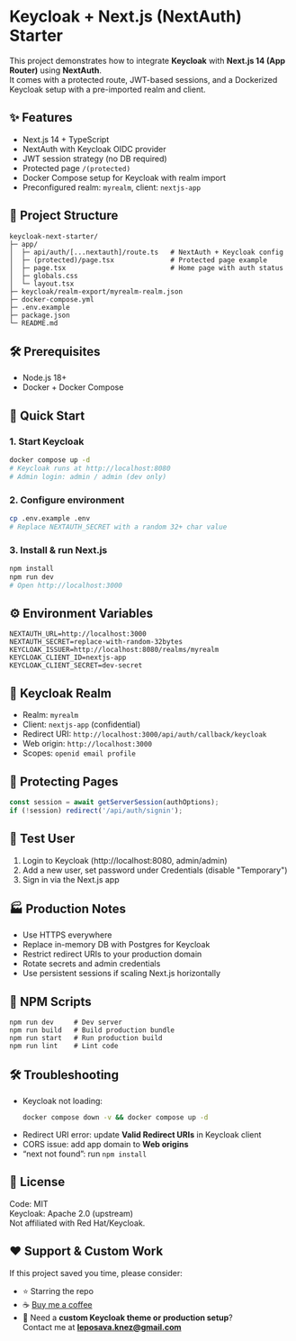 # Keycloak + Next.js (NextAuth) Starter

This project demonstrates how to integrate **Keycloak** with **Next.js 14 (App Router)** using **NextAuth**.  
It comes with a protected route, JWT-based sessions, and a Dockerized Keycloak setup with a pre-imported realm and client.

## ✨ Features
- Next.js 14 + TypeScript
- NextAuth with Keycloak OIDC provider
- JWT session strategy (no DB required)
- Protected page `/(protected)`
- Docker Compose setup for Keycloak with realm import
- Preconfigured realm: `myrealm`, client: `nextjs-app`

## 📂 Project Structure
```
keycloak-next-starter/
├─ app/
│  ├─ api/auth/[...nextauth]/route.ts   # NextAuth + Keycloak config
│  ├─ (protected)/page.tsx              # Protected page example
│  ├─ page.tsx                          # Home page with auth status
│  ├─ globals.css
│  └─ layout.tsx
├─ keycloak/realm-export/myrealm-realm.json
├─ docker-compose.yml
├─ .env.example
├─ package.json
└─ README.md
```

## 🛠 Prerequisites
- Node.js 18+  
- Docker + Docker Compose  

## 🚀 Quick Start

### 1. Start Keycloak
```bash
docker compose up -d
# Keycloak runs at http://localhost:8080
# Admin login: admin / admin (dev only)
```

### 2. Configure environment
```bash
cp .env.example .env
# Replace NEXTAUTH_SECRET with a random 32+ char value
```

### 3. Install & run Next.js
```bash
npm install
npm run dev
# Open http://localhost:3000
```

## ⚙️ Environment Variables
```
NEXTAUTH_URL=http://localhost:3000
NEXTAUTH_SECRET=replace-with-random-32bytes
KEYCLOAK_ISSUER=http://localhost:8080/realms/myrealm
KEYCLOAK_CLIENT_ID=nextjs-app
KEYCLOAK_CLIENT_SECRET=dev-secret
```

## 🔑 Keycloak Realm
- Realm: `myrealm`
- Client: `nextjs-app` (confidential)
- Redirect URI: `http://localhost:3000/api/auth/callback/keycloak`
- Web origin: `http://localhost:3000`
- Scopes: `openid email profile`

## 🔐 Protecting Pages
```ts
const session = await getServerSession(authOptions);
if (!session) redirect('/api/auth/signin');
```

## 🧪 Test User
1. Login to Keycloak (http://localhost:8080, admin/admin)  
2. Add a new user, set password under Credentials (disable "Temporary")  
3. Sign in via the Next.js app  

## 🏭 Production Notes
- Use HTTPS everywhere  
- Replace in-memory DB with Postgres for Keycloak  
- Restrict redirect URIs to your production domain  
- Rotate secrets and admin credentials  
- Use persistent sessions if scaling Next.js horizontally  

## 📜 NPM Scripts
```
npm run dev     # Dev server
npm run build   # Build production bundle
npm run start   # Run production build
npm run lint    # Lint code
```

## 🛠 Troubleshooting
- Keycloak not loading:
  ```bash
  docker compose down -v && docker compose up -d
  ```
- Redirect URI error: update **Valid Redirect URIs** in Keycloak client  
- CORS issue: add app domain to **Web origins**  
- “next not found”: run `npm install`  

## 📄 License
Code: MIT  
Keycloak: Apache 2.0 (upstream)  
Not affiliated with Red Hat/Keycloak.

## ❤️ Support & Custom Work
If this project saved you time, please consider:
- ⭐ Starring the repo
- ☕ [Buy me a coffee](https://www.buymeacoffee.com/yourname)
- 💼 Need a **custom Keycloak theme or production setup**?  
  Contact me at **leposava.knez@gmail.com**

